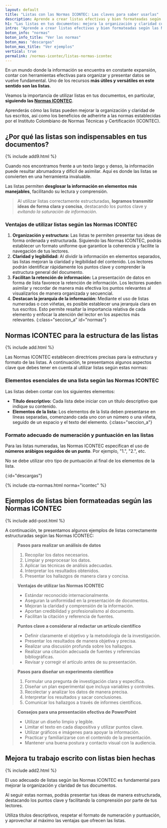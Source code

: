 ```yaml
---
layout: default
title: "Listas con las Normas ICONTEC: Las claves para saber usarlas"
description: Aprende a crear listas efectivas y bien formateadas según las Normas ICONTEC. Sigue los estándares y mejora la presentación de tus escritos. ¡Comienza hoy!
h1: "Las listas en tus documentos: mejora la organización y claridad con las normas ICONTEC"
intro: "Aprende a crear listas efectivas y bien formateadas según las Normas ICONTEC. Sigue los estándares y mejora la presentación de tus escritos. ¡Comienza hoy"
boton_info: "normas"
boton_info_title: "Ver las normas"
boton_mas: "descargas"
boton_mas_title: "Ver ejemplos"
vertical: true
permalink: /normas-icontec/listas-normas-icontec
---
```

En un mundo donde la información se encuentra en constante expansión, contar con herramientas efectivas para organizar y presentar datos se vuelve fundamental. Uno de los recursos **más útiles y versátiles en este sentido son las listas**.

Veamos la importancia de utilizar listas en tus documentos, en particular, **siguiendo las [Normas ICONTEC]({{'normas-icontec'|relative_url}} "Normas Icontec")**.

Aprenderás cómo las listas pueden mejorar la organización y claridad de tus escritos, así como los beneficios de adherirte a las normas establecidas por el Instituto Colombiano de Normas Técnicas y Certificación (ICONTEC).

## ¿Por qué las listas son indispensables en tus documentos?

{% include add9.html %}

Cuando nos encontramos frente a un texto largo y denso, la información puede resultar abrumadora y difícil de asimilar. Aquí es donde las listas se convierten en una herramienta invaluable.

Las listas permiten **desglosar la información en elementos más manejables**, facilitando su lectura y comprensión.

>Al utilizar listas correctamente estructuradas, **logramos transmitir ideas de forma clara y concisa**, destacando los puntos clave y *evitando la saturación de información*.

### Ventajas de utilizar listas según las Normas ICONTEC

1. **Organización y estructura:** Las listas te permiten presentar tus ideas de forma ordenada y estructurada. Siguiendo las Normas ICONTEC, podrás establecer un formato uniforme que garantice la coherencia y facilite la navegación de tus lectores.
2. **Claridad y legibilidad:** Al dividir la información en elementos separados, las listas mejoran la claridad y legibilidad del contenido. Los lectores podrán identificar rápidamente los puntos clave y comprender la estructura general del documento.
3. **Facilitan la retención de información:** La presentación de datos en forma de lista favorece la retención de información. Los lectores pueden asimilar y recordar de manera más efectiva los puntos relevantes al visualizarlos de manera organizada y secuencial.
4. **Destacan la jerarquía de la información:** Mediante el uso de listas numeradas o con viñetas, es posible establecer una jerarquía clara en tus escritos. Esto permite resaltar la importancia relativa de cada elemento y enfocar la atención del lector en los aspectos más relevantes.
{:class="seccion_a" id="normas"}

## Normas ICONTEC para la estructura de las listas

{% include add.html %}

Las Normas ICONTEC establecen directrices precisas para la estructura y formato de las listas. A continuación, te presentamos algunos aspectos clave que debes tener en cuenta al utilizar listas según estas normas:

### Elementos esenciales de una lista según las Normas ICONTEC

Las listas deben contar con los siguientes elementos:

- **Título descriptivo:** Cada lista debe iniciar con un título descriptivo que indique su contenido.
- **Elementos de la lista:** Los elementos de la lista deben presentarse en líneas separadas, comenzando cada uno con un número o una viñeta, seguido de un espacio y el texto del elemento.
{:class="seccion_a"}

### Formato adecuado de numeración y puntuación en las listas

Para las listas numeradas, las Normas ICONTEC especifican el uso de **números arábigos seguidos de un punto**. Por ejemplo, "1.", "2.", etc.

No se debe utilizar otro tipo de puntuación al final de los elementos de la lista.
<!-- Anclaje para que la barra fijada no cubra el siguiente subtítulo -->
{:id="descargas"}

{% include cta-normas.html norma="icontec" %}

## Ejemplos de listas bien formateadas según las Normas ICONTEC

{% include add-post.html %}

A continuación, te presentamos algunos ejemplos de listas correctamente estructuradas según las Normas ICONTEC:

>**Pasos para realizar un análisis de datos**
>1. Recopilar los datos necesarios.
>2. Limpiar y preprocesar los datos.
>3. Aplicar las técnicas de análisis adecuadas.
>4. Interpretar los resultados obtenidos.
>5. Presentar los hallazgos de manera clara y concisa.

>**Ventajas de utilizar las Normas ICONTEC**
>- Estándar reconocido internacionalmente.
>- Aseguran la uniformidad en la presentación de documentos.
>- Mejoran la claridad y comprensión de la información.
>- Aportan credibilidad y profesionalismo al documento.
>- Facilitan la citación y referencia de fuentes.

>**Puntos clave a considerar al redactar un artículo científico**
>- Definir claramente el objetivo y la metodología de la investigación.
>- Presentar los resultados de manera objetiva y precisa.
>- Realizar una discusión profunda sobre los hallazgos.
>- Realizar una citación adecuada de fuentes y referencias bibliográficas.
>- Revisar y corregir el artículo antes de su presentación.

>**Pasos para diseñar un experimento científico**
>1. Formular una pregunta de investigación clara y específica.
>2. Diseñar un plan experimental que incluya variables y controles.
>3. Recolectar y analizar los datos de manera precisa.
>4. Interpretar los resultados y sacar conclusiones.
>5. Comunicar los hallazgos a través de informes científicos.

>**Consejos para una presentación efectiva de PowerPoint**
>- Utilizar un diseño limpio y legible.
>- Limitar el texto en cada diapositiva y utilizar puntos clave.
>- Utilizar gráficos e imágenes para apoyar la información.
>- Practicar y familiarizarse con el contenido de la presentación.
>- Mantener una buena postura y contacto visual con la audiencia.

## Mejora tu trabajo escrito con listas bien hechas

{% include add2.html %}

El uso adecuado de listas según las Normas ICONTEC es fundamental para mejorar la organización y claridad de tus documentos.

Al seguir estas normas, podrás presentar tus ideas de manera estructurada, destacando los puntos clave y facilitando la comprensión por parte de tus lectores.

Utiliza títulos descriptivos, respetar el formato de numeración y puntuación, y aprovechar al máximo las ventajas que ofrecen las listas.
